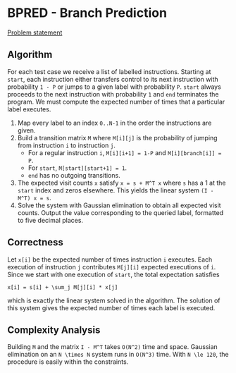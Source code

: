 # BPRED - Branch Prediction

[Problem statement](https://www.spoj.com/problems/BPRED/)

## Algorithm

For each test case we receive a list of labelled instructions.  Starting at
`start`, each instruction either transfers control to its next instruction
with probability `1 - P` or jumps to a given label with probability `P`.
`start` always proceeds to the next instruction with probability `1` and
`end` terminates the program.  We must compute the expected number of times
that a particular label executes.

1. Map every label to an index `0..N-1` in the order the instructions are given.
2. Build a transition matrix `M` where `M[i][j]` is the probability of
   jumping from instruction `i` to instruction `j`.
   - For a regular instruction `i`, `M[i][i+1] = 1-P` and
     `M[i][branch[i]] = P`.
   - For `start`, `M[start][start+1] = 1`.
   - `end` has no outgoing transitions.
3. The expected visit counts `x` satisfy `x = s + M^T x` where `s` has a 1 at
   the `start` index and zeros elsewhere.  This yields the linear system
   `(I - M^T) x = s`.
4. Solve the system with Gaussian elimination to obtain all expected visit
   counts.  Output the value corresponding to the queried label, formatted to
   five decimal places.

## Correctness

Let `x[i]` be the expected number of times instruction `i` executes.  Each
execution of instruction `j` contributes `M[j][i]` expected executions of `i`.
Since we start with one execution of `start`, the total expectation satisfies

```
x[i] = s[i] + \sum_j M[j][i] * x[j]
```

which is exactly the linear system solved in the algorithm.  The solution of
this system gives the expected number of times each label is executed.

## Complexity Analysis

Building `M` and the matrix `I - M^T` takes `O(N^2)` time and space.  Gaussian
elimination on an `N \times N` system runs in `O(N^3)` time.  With
`N \le 120`, the procedure is easily within the constraints.
